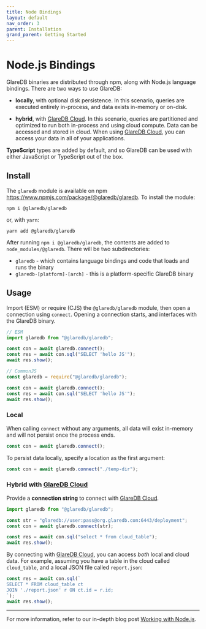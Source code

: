 ```yaml
---
title: Node Bindings
layout: default
nav_order: 3
parent: Installation
grand_parent: Getting Started
---
```


# Node.js Bindings

GlareDB binaries are distributed through npm, along with Node.js language
bindings. There are two ways to use GlareDB:

- **locally**, with optional disk persistence. In this scenario, queries are
  executed entirely in-process, and data exists in-memory or on-disk.

- **hybrid**, with [GlareDB Cloud]. In this scenario, queries are partitioned and
  optimized to run both in-process and using cloud compute. Data can be accessed
  and stored in cloud. When using [GlareDB Cloud], you can access your data
  in all of your applications.

**TypeScript** types are added by default, and so GlareDB can be used with
either JavaScript or TypeScript out of the box.

## Install

The `glaredb` module is available on npm
<https://www.npmjs.com/package/@glaredb/glaredb>. To install the module:

```shell
npm i @glaredb/glaredb
```

or, with `yarn`:

```shell
yarn add @glaredb/glaredb
```

After running `npm i @glaredb/glaredb`, the contents are added to
`node_modules/@glaredb`. There will be two subdirectories:

- `glaredb` - which contains language bindings and code that loads and runs
  the binary
- `glaredb-[platform]-[arch]` - this is a platform-specific GlareDB binary

## Usage

Import (ESM) or require (CJS) the `@glaredb/glaredb` module, then open a
connection using `connect`. Opening a connection starts, and interfaces with
the GlareDB binary.

```typescript
// ESM
import glaredb from "@glaredb/glaredb";

const con = await glaredb.connect();
const res = await con.sql("SELECT 'hello JS'");
await res.show();

// CommonJS
const glaredb = require("@glaredb/glaredb");

const con = await glaredb.connect();
const res = await con.sql("SELECT 'hello JS'");
await res.show();
```

### Local

When calling `connect` without any arguments, all data will exist in-memory and
will not persist once the process ends.

```typescript
const con = await glaredb.connect();
```

To persist data locally, specify a location as the first argument:

```typescript
const con = await glaredb.connect("./temp-dir");
```

### Hybrid with [GlareDB Cloud]

<!-- TODO: Link to Connection String doc -->

Provide a **connection string** to connect with [GlareDB Cloud].

```typescript
import glaredb from "@glaredb/glaredb";

const str = "glaredb://user:pass@org.glaredb.com:6443/deployment";
const con = await glaredb.connect(str);

const res = await con.sql("select * from cloud_table");
await res.show();
```

By connecting with [GlareDB Cloud], you can access _both_ local and cloud data.
For example, assuming you have a table in the cloud called `cloud_table`, and
a local JSON file called `report.json`:

```typescript
const res = await con.sql(`
SELECT * FROM cloud_table ct
JOIN './report.json' r ON ct.id = r.id;
`);
await res.show();
```

---

For more information, refer to our in-depth blog post [Working with Node.js].

[GlareDB Cloud]: https://console.glaredb.com
[Working with Node.js]: https://glaredb.com/blog/node-bindings-announcement
